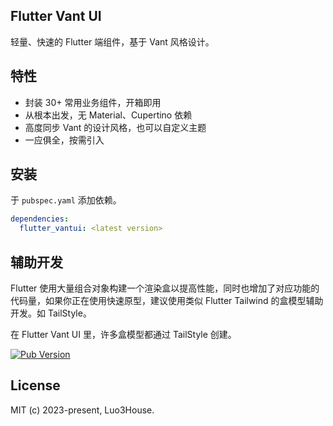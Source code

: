 ## Flutter Vant UI

轻量、快速的 Flutter 端组件，基于 Vant 风格设计。

## 特性

- 封装 30+ 常用业务组件，开箱即用
- 从根本出发，无 Material、Cupertino 依赖
- 高度同步 Vant 的设计风格，也可以自定义主题
- 一应俱全，按需引入

## 安装

于 `pubspec.yaml` 添加依赖。

```yaml
dependencies: 
  flutter_vantui: <latest version>
```

## 辅助开发

Flutter 使用大量组合对象构建一个渲染盒以提高性能，同时也增加了对应功能的代码量，如果你正在使用快速原型，建议使用类似 Flutter Tailwind 的盒模型辅助开发。如 TailStyle。

在 Flutter Vant UI 里，许多盒模型都通过 TailStyle 创建。

[![Pub Version](https://img.shields.io/pub/v/tailstyle)](https://pub.dev/packages/tailstyle)

## License

MIT (c) 2023-present, Luo3House.
